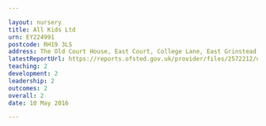 ```yaml
---

layout: nursery
title: All Kids Ltd
urn: EY224991
postcode: RH19 3LS
address: The Old Court House, East Court, College Lane, East Grinstead, West Sussex, RH19 3LS
latestReportUrl: https://reports.ofsted.gov.uk/provider/files/2572212/urn/EY224991.pdf
teaching: 2
development: 2
leadership: 2
outcomes: 2
overall: 2
date: 10 May 2016

---
```

